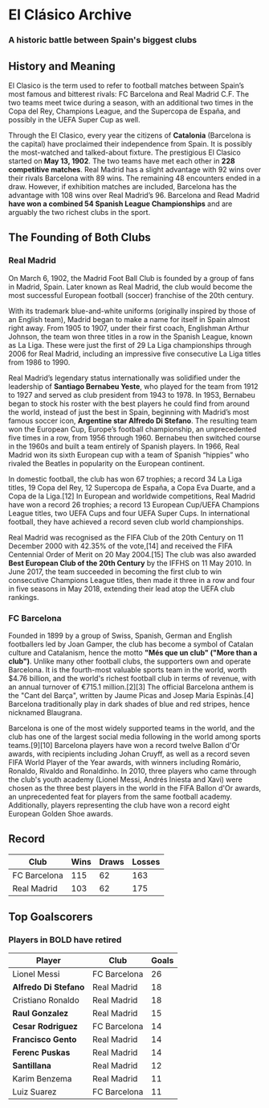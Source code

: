 #  El Clásico Archive


### A historic battle between Spain's biggest clubs


## History and Meaning

El Clasico is the term used to refer to football matches between Spain’s most famous and bitterest rivals: FC Barcelona and Real Madrid C.F. The two teams meet twice during a season, with an additional two times in the Copa del Rey, Champions League, and the Supercopa de España, and possibly in the UEFA Super Cup as well.

Through the El Clasico, every year the citizens of **Catalonia** (Barcelona is the capital) have proclaimed their independence from Spain. It is possibly the most-watched and talked-about fixture. The prestigious El Clasico started on **May 13, 1902**. The two teams have met each other in **228 competitive matches**. Real Madrid has a slight advantage with 92 wins over their rivals Barcelona with 89 wins. The remaining 48 encounters ended in a draw. However, if exhibition matches are included, Barcelona has the advantage with 108 wins over Real Madrid’s 96. Barcelona and Read Madrid **have won a combined 54 Spanish League Championships** and are arguably the two richest clubs in the sport.

## The Founding of Both Clubs

### **Real Madrid**

On March 6, 1902, the Madrid Foot Ball Club is founded by a group of fans in Madrid, Spain. Later known as Real Madrid, the club would become the most successful European football (soccer) franchise of the 20th century.

With its trademark blue-and-white uniforms (originally inspired by those of an English team), Madrid began to make a name for itself in Spain almost right away. From 1905 to 1907, under their first coach, Englishman Arthur Johnson, the team won three titles in a row in the Spanish League, known as La Liga. These were just the first of 29 La Liga championships through 2006 for Real Madrid, including an impressive five consecutive La Liga titles from 1986 to 1990.

Real Madrid’s legendary status internationally was solidified under the leadership of **Santiago Bernabeu Yeste**, who played for the team from 1912 to 1927 and served as club president from 1943 to 1978. In 1953, Bernabeu began to stock his roster with the best players he could find from around the world, instead of just the best in Spain, beginning with Madrid’s most famous soccer icon, **Argentine star Alfredo Di Stefano**. The resulting team won the European Cup, Europe’s football championship, an unprecedented five times in a row, from 1956 through 1960. Bernabeu then switched course in the 1960s and built a team entirely of Spanish players. In 1966, Real Madrid won its sixth European cup with a team of Spanish “hippies” who rivaled the Beatles in popularity on the European continent.

In domestic football, the club has won 67 trophies; a record 34 La Liga titles, 19 Copa del Rey, 12 Supercopa de España, a Copa Eva Duarte, and a Copa de la Liga.[12] In European and worldwide competitions, Real Madrid have won a record 26 trophies; a record 13 European Cup/UEFA Champions League titles, two UEFA Cups and four UEFA Super Cups. In international football, they have achieved a record seven club world championships.

Real Madrid was recognised as the FIFA Club of the 20th Century on 11 December 2000 with 42.35% of the vote,[14] and received the FIFA Centennial Order of Merit on 20 May 2004.[15] The club was also awarded **Best European Club of the 20th Century** by the IFFHS on 11 May 2010. In June 2017, the team succeeded in becoming the first club to win consecutive Champions League titles, then made it three in a row and four in five seasons in May 2018, extending their lead atop the UEFA club rankings. 


### **FC Barcelona**

Founded in 1899 by a group of Swiss, Spanish, German and English footballers led by Joan Gamper, the club has become a symbol of Catalan culture and Catalanism, hence the motto **"Més que un club" ("More than a club")**. Unlike many other football clubs, the supporters own and operate Barcelona. It is the fourth-most valuable sports team in the world, worth $4.76 billion, and the world's richest football club in terms of revenue, with an annual turnover of €715.1 million.[2][3] The official Barcelona anthem is the "Cant del Barça", written by Jaume Picas and Josep Maria Espinàs.[4] Barcelona traditionally play in dark shades of blue and red stripes, hence nicknamed Blaugrana.

Barcelona is one of the most widely supported teams in the world, and the club has one of the largest social media following in the world among sports teams.[9][10] Barcelona players have won a record twelve Ballon d'Or awards, with recipients including Johan Cruyff, as well as a record seven FIFA World Player of the Year awards, with winners including Romário, Ronaldo, Rivaldo and Ronaldinho. In 2010, three players who came through the club's youth academy (Lionel Messi, Andrés Iniesta and Xavi) were chosen as the three best players in the world in the FIFA Ballon d'Or awards, an unprecedented feat for players from the same football academy. Additionally, players representing the club have won a record eight European Golden Shoe awards.

## Record

| Club | Wins| Draws| Losses|
| ------------- | ------------- | ------------- |-------------|
| FC Barcelona | 115| 62| 163|
| Real Madrid | 103|62 | 175|

## **Top Goalscorers**
### Players in BOLD have retired

| Player      | Club |  Goals| 
| ------------- | ------------- |  ------------- |
| Lionel Messi |  FC Barcelona |  26|
| **Alfredo Di Stefano**  | Real Madrid| 18 |
| Cristiano Ronaldo  | Real Madrid  | 18 |
| **Raul Gonzalez**  | Real Madrid | 15 |
| **Cesar Rodriguez** | FC Barcelona  | 14      |
| **Francisco Gento** | Real Madrid |  14
| **Ferenc Puskas** | Real Madrid | 14  |
| **Santillana** | Real Madrid  | 12  |
| Karim Benzema | Real Madrid  | 11 |
| Luiz Suarez | FC Barcelona  | 11  |

